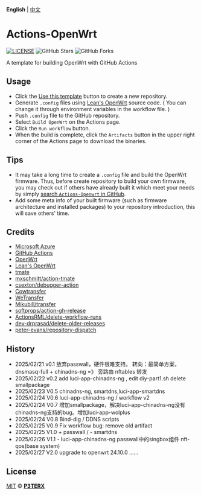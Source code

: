 **English** | [中文](https://p3terx.com/archives/build-openwrt-with-github-actions.html)

# Actions-OpenWrt

[![LICENSE](https://img.shields.io/github/license/mashape/apistatus.svg?style=flat-square&label=LICENSE)](https://github.com/P3TERX/Actions-OpenWrt/blob/master/LICENSE)
![GitHub Stars](https://img.shields.io/github/stars/P3TERX/Actions-OpenWrt.svg?style=flat-square&label=Stars&logo=github)
![GitHub Forks](https://img.shields.io/github/forks/P3TERX/Actions-OpenWrt.svg?style=flat-square&label=Forks&logo=github)

A template for building OpenWrt with GitHub Actions

## Usage

- Click the [Use this template](https://github.com/P3TERX/Actions-OpenWrt/generate) button to create a new repository.
- Generate `.config` files using [Lean's OpenWrt](https://github.com/coolsnowwolf/lede) source code. ( You can change it through environment variables in the workflow file. )
- Push `.config` file to the GitHub repository.
- Select `Build OpenWrt` on the Actions page.
- Click the `Run workflow` button.
- When the build is complete, click the `Artifacts` button in the upper right corner of the Actions page to download the binaries.

## Tips

- It may take a long time to create a `.config` file and build the OpenWrt firmware. Thus, before create repository to build your own firmware, you may check out if others have already built it which meet your needs by simply [search `Actions-Openwrt` in GitHub](https://github.com/search?q=Actions-openwrt).
- Add some meta info of your built firmware (such as firmware architecture and installed packages) to your repository introduction, this will save others' time.

## Credits

- [Microsoft Azure](https://azure.microsoft.com)
- [GitHub Actions](https://github.com/features/actions)
- [OpenWrt](https://github.com/openwrt/openwrt)
- [Lean's OpenWrt](https://github.com/coolsnowwolf/lede)
- [tmate](https://github.com/tmate-io/tmate)
- [mxschmitt/action-tmate](https://github.com/mxschmitt/action-tmate)
- [csexton/debugger-action](https://github.com/csexton/debugger-action)
- [Cowtransfer](https://cowtransfer.com)
- [WeTransfer](https://wetransfer.com/)
- [Mikubill/transfer](https://github.com/Mikubill/transfer)
- [softprops/action-gh-release](https://github.com/softprops/action-gh-release)
- [ActionsRML/delete-workflow-runs](https://github.com/ActionsRML/delete-workflow-runs)
- [dev-drprasad/delete-older-releases](https://github.com/dev-drprasad/delete-older-releases)
- [peter-evans/repository-dispatch](https://github.com/peter-evans/repository-dispatch)

## History 
- 2025/02/21 v0.1  放弃passwall，硬件很难支持。 转向：最简单方案，dnsmasq-full + chinadns-ng =》 旁路由 nftables 转发
- 2025/02/22 v0.2  add luci-app-chinadns-ng , edit diy-part1.sh delete smallpackage 
- 2025/02/23 V0.5  chinadns-ng, smartdns,luci-app-smartdns 
- 2025/02/24 V0.6  luci-app-chinadns-ng / workflow v2
- 2025/02/24 V0.7  增加smallpackage，解决luci-app-chinadns-ng没有chinadns-ng支持的bug。增加luci-app-wolplus 
- 2025/02/24 V0.8  Bind-dig  / DDNS scripts  
- 2025/02/25 V0.9  Fix workflow bug: remove old artifact 
- 2025/02/25 V1.0  + passwall  / - smartdns 
- 2025/02/26 V1.1  - luci-app-chinadns-ng passwall中的singbox组件  nft-qos(base system)
- 2025/02/27 V2.0  upgrade to openwrt 24.10.0 ...... 

## License

[MIT](https://github.com/P3TERX/Actions-OpenWrt/blob/main/LICENSE) © [**P3TERX**](https://p3terx.com)
